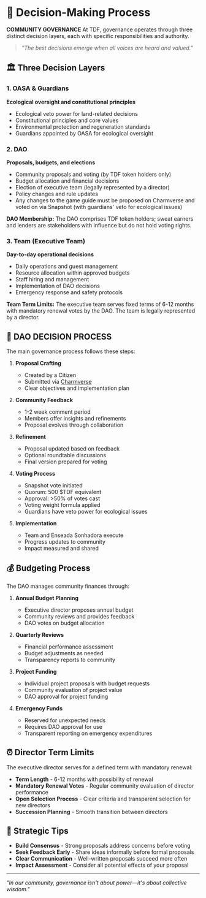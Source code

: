# 🎲 Decision-Making Process

**COMMUNITY GOVERNANCE** At TDF, governance operates through three distinct decision layers, each with specific responsibilities and authority.

> *"The best decisions emerge when all voices are heard and valued."*

## 🏛️ Three Decision Layers

### 1. OASA & Guardians
**Ecological oversight and constitutional principles**
- Ecological veto power for land-related decisions
- Constitutional principles and core values
- Environmental protection and regeneration standards
- Guardians appointed by OASA for ecological oversight

### 2. DAO
**Proposals, budgets, and elections**
- Community proposals and voting (by TDF token holders only)
- Budget allocation and financial decisions
- Election of executive team (legally represented by a director)
- Policy changes and rule updates
- Any changes to the game guide must be proposed on Charmverse and voted on via Snapshot (with guardians' veto for ecological issues)

**DAO Membership:** The DAO comprises TDF token holders; sweat earners and lenders are stakeholders with influence but do not hold voting rights.

### 3. Team (Executive Team)
**Day-to-day operational decisions**
- Daily operations and guest management
- Resource allocation within approved budgets
- Staff hiring and management
- Implementation of DAO decisions
- Emergency response and safety protocols

**Team Term Limits:** The executive team serves fixed terms of 6-12 months with mandatory renewal votes by the DAO. The team is legally represented by a director.

## 🔄 DAO DECISION PROCESS

The main governance process follows these steps:

1. **Proposal Crafting**
   - Created by a Citizen
   - Submitted via [Charmverse](https://charmverse.io)
   - Clear objectives and implementation plan

2. **Community Feedback**
   - 1-2 week comment period
   - Members offer insights and refinements
   - Proposal evolves through collaboration

3. **Refinement**
   - Proposal updated based on feedback
   - Optional roundtable discussions
   - Final version prepared for voting

4. **Voting Process**
   - Snapshot vote initiated
   - Quorum: 500 $TDF equivalent
   - Approval: >50% of votes cast
   - Voting weight formula applied
   - Guardians have veto power for ecological issues

5. **Implementation**
   - Team and Enseada Sonhadora execute
   - Progress updates to community
   - Impact measured and shared

## 💰 Budgeting Process

The DAO manages community finances through:

1. **Annual Budget Planning**
   - Executive director proposes annual budget
   - Community reviews and provides feedback
   - DAO votes on budget allocation

2. **Quarterly Reviews**
   - Financial performance assessment
   - Budget adjustments as needed
   - Transparency reports to community

3. **Project Funding**
   - Individual project proposals with budget requests
   - Community evaluation of project value
   - DAO approval for project funding

4. **Emergency Funds**
   - Reserved for unexpected needs
   - Requires DAO approval for use
   - Transparent reporting on emergency expenditures

## ⏰ Director Term Limits

The executive director serves for a defined term with mandatory renewal:

- **Term Length** - 6-12 months with possibility of renewal
- **Mandatory Renewal Votes** - Regular community evaluation of director performance
- **Open Selection Process** - Clear criteria and transparent selection for new directors
- **Succession Planning** - Smooth transition between directors

## 🎯 Strategic Tips

- **Build Consensus** - Strong proposals address concerns before voting
- **Seek Feedback Early** - Share ideas informally before formal proposals
- **Clear Communication** - Well-written proposals succeed more often
- **Impact Assessment** - Consider all potential effects of your proposal

---

*"In our community, governance isn't about power—it's about collective wisdom."*
